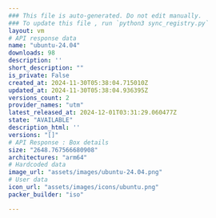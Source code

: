 ```yaml
---
### This file is auto-generated. Do not edit manually.
### To update this file , run `python3 sync_registry.py`
layout: vm
# API response data
name: "ubuntu-24.04"
downloads: 98
description: ''
short_description: ""
is_private: False
created_at: 2024-11-30T05:38:04.715010Z
updated_at: 2024-11-30T05:38:04.936395Z
versions_count: 2
provider_names: "utm"
latest_released_at: 2024-12-01T03:31:29.060477Z
state: "AVAILABLE"
description_html: ''
versions: "[]"
# API Response : Box details
size: "2648.767566680908"
architectures: "arm64"
# Hardcoded data
image_url: "assets/images/ubuntu-24.04.png"
# User data
icon_url: "assets/images/icons/ubuntu.png"
packer_builder: "iso"

---
```

